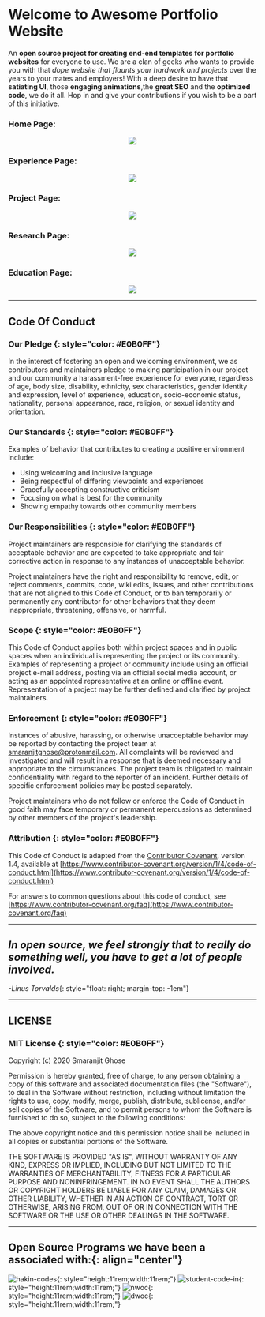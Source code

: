 # Welcome to Awesome Portfolio Website

An **open source project for creating end-end templates for portfolio websites** for everyone to use. We are a clan of geeks who wants to provide you with that _dope website that flaunts your hardwork and projects_ over the years to your mates and employers! With a deep desire to have that **satiating UI**, those **engaging animations**,the **great SEO** and the **optimized code**, we do it all. Hop in and give your contributions if you wish to be a part of this initiative.

### Home Page:
<p align="center"><img src="./images/home-page/Home_Page.gif"></p>

### Experience Page:
<p align="center"><img src="./images/home-page/Experience_Page.gif"></p>

### Project Page:
<p align="center"><img src="./images/home-page/Project_Page.gif"></p>

### Research Page:
<p align="center"><img src="./images/home-page/Research_Page.gif"></p>

### Education Page:
<p align="center"><img src="./images/home-page/Education_Page.gif"></p>

---

## Code Of Conduct 

### Our Pledge {: style="color: #E0B0FF"}

In the interest of fostering an open and welcoming environment, we as contributors and maintainers pledge to making participation in our project and our community a harassment-free experience for everyone, regardless of age, body size, disability, ethnicity, sex characteristics, gender identity and expression, level of experience, education, socio-economic status, nationality, personal appearance, race, religion, or sexual identity and orientation.

### Our Standards {: style="color: #E0B0FF"}

Examples of behavior that contributes to creating a positive environment include:

- Using welcoming and inclusive language
- Being respectful of differing viewpoints and experiences
- Gracefully accepting constructive criticism
- Focusing on what is best for the community
- Showing empathy towards other community members

### Our Responsibilities {: style="color: #E0B0FF"}

Project maintainers are responsible for clarifying the standards of acceptable behavior and are expected to take appropriate and fair corrective action in response to any instances of unacceptable behavior.

Project maintainers have the right and responsibility to remove, edit, or reject comments, commits, code, wiki edits, issues, and other contributions that are not aligned to this Code of Conduct, or to ban temporarily or permanently any contributor for other behaviors that they deem inappropriate, threatening, offensive, or harmful.

### Scope {: style="color: #E0B0FF"}

This Code of Conduct applies both within project spaces and in public spaces when an individual is representing the project or its community. Examples of representing a project or community include using an official project e-mail address, posting via an official social media account, or acting as an appointed representative at an online or offline event. Representation of a project may be further defined and clarified by project maintainers.

### Enforcement {: style="color: #E0B0FF"}

Instances of abusive, harassing, or otherwise unacceptable behavior may be reported by contacting the project team at [smaranjitghose@protonmail.com](smaranjitghose@protonmail.com). All complaints will be reviewed and investigated and will result in a response that is deemed necessary and appropriate to the circumstances. The project team is obligated to maintain confidentiality with regard to the reporter of an incident. Further details of specific enforcement policies may be posted separately.

Project maintainers who do not follow or enforce the Code of Conduct in good faith may face temporary or permanent repercussions as determined by other members of the project's leadership.

### Attribution {: style="color: #E0B0FF"}

This Code of Conduct is adapted from the [Contributor Covenant](https://www.contributor-covenant.org/), version 1.4, available at [https://www.contributor-covenant.org/version/1/4/code-of-conduct.html](https://www.contributor-covenant.org/version/1/4/code-of-conduct.html)

For answers to common questions about this code of conduct, see [https://www.contributor-covenant.org/faq](https://www.contributor-covenant.org/faq)

---

## **_In open source, we feel strongly that to really do something well, you have to get a lot of people involved._**
 _-Linus Torvalds_{: style="float: right; margin-top: -1em"}

---

## LICENSE 

### MIT License {: style="color: #E0B0FF"}

Copyright (c) 2020 Smaranjit Ghose

Permission is hereby granted, free of charge, to any person obtaining a copy
of this software and associated documentation files (the "Software"), to deal
in the Software without restriction, including without limitation the rights
to use, copy, modify, merge, publish, distribute, sublicense, and/or sell
copies of the Software, and to permit persons to whom the Software is
furnished to do so, subject to the following conditions:

The above copyright notice and this permission notice shall be included in all
copies or substantial portions of the Software.

THE SOFTWARE IS PROVIDED "AS IS", WITHOUT WARRANTY OF ANY KIND, EXPRESS OR
IMPLIED, INCLUDING BUT NOT LIMITED TO THE WARRANTIES OF MERCHANTABILITY,
FITNESS FOR A PARTICULAR PURPOSE AND NONINFRINGEMENT. IN NO EVENT SHALL THE
AUTHORS OR COPYRIGHT HOLDERS BE LIABLE FOR ANY CLAIM, DAMAGES OR OTHER
LIABILITY, WHETHER IN AN ACTION OF CONTRACT, TORT OR OTHERWISE, ARISING FROM,
OUT OF OR IN CONNECTION WITH THE SOFTWARE OR THE USE OR OTHER DEALINGS IN THE
SOFTWARE.

---

## Open Source Programs we have been a associated with:{: align="center"}

![hakin-codes](images/home-page/hakin_codes.png){: style="height:11rem;width:11rem;"}      ![student-code-in](images/home-page/sci.jpg){: style="height:11rem;width:11rem;"}     ![nwoc](images/home-page/nwoc.JPG){: style="height:11rem;width:11rem;"}     ![dwoc](images/home-page/dwoc.png){: style="height:11rem;width:11rem;"}   
